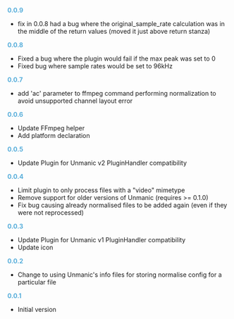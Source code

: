 
**<span style="color:#56adda">0.0.9</span>**
- fix in 0.0.8 had a bug where the original_sample_rate calculation was in the middle of the return values (moved it just above return stanza)

**<span style="color:#56adda">0.0.8</span>**
- Fixed a bug where the plugin would fail if the max peak was set to 0
- Fixed bug where sample rates would be set to 96kHz

**<span style="color:#56adda">0.0.7</span>**
- add 'ac' parameter to ffmpeg command performing normalization to avoid unsupported channel layout error

**<span style="color:#56adda">0.0.6</span>**
- Update FFmpeg helper
- Add platform declaration

**<span style="color:#56adda">0.0.5</span>**
- Update Plugin for Unmanic v2 PluginHandler compatibility

**<span style="color:#56adda">0.0.4</span>**
- Limit plugin to only process files with a "video" mimetype
- Remove support for older versions of Unmanic (requires >= 0.1.0)
- Fix bug causing already normalised files to be added again (even if they were not reprocessed)

**<span style="color:#56adda">0.0.3</span>**
- Update Plugin for Unmanic v1 PluginHandler compatibility
- Update icon

**<span style="color:#56adda">0.0.2</span>**
- Change to using Unmanic's info files for storing normalise config for a particular file

**<span style="color:#56adda">0.0.1</span>**
- Initial version
